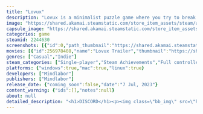 ```yaml
---
title: "Lovux"
description: "Lovux is a minimalist puzzle game where you try to break all glasses on the screen using different glass types and mechanics wisely. It offers a rich puzzle experience thanks to new mechanics added approximately every 13 levels."
image: "https://shared.akamai.steamstatic.com/store_item_assets/steam/apps/2244630/header.jpg?t=1730808148"
capsule_image: "https://shared.akamai.steamstatic.com/store_item_assets/steam/apps/2244630/capsule_231x87.jpg?t=1730808148"
categories: game
steamid: 2244630
screenshots: [{"id":0,"path_thumbnail":"https://shared.akamai.steamstatic.com/store_item_assets/steam/apps/2244630/ss_717c9a4b46d60ae85217858334564dcd1baf83f9.600x338.jpg?t=1730808148","path_full":"https://shared.akamai.steamstatic.com/store_item_assets/steam/apps/2244630/ss_717c9a4b46d60ae85217858334564dcd1baf83f9.1920x1080.jpg?t=1730808148"},{"id":1,"path_thumbnail":"https://shared.akamai.steamstatic.com/store_item_assets/steam/apps/2244630/ss_f48751ae68a349a343fd82ad851edcdb2f3508a8.600x338.jpg?t=1730808148","path_full":"https://shared.akamai.steamstatic.com/store_item_assets/steam/apps/2244630/ss_f48751ae68a349a343fd82ad851edcdb2f3508a8.1920x1080.jpg?t=1730808148"},{"id":2,"path_thumbnail":"https://shared.akamai.steamstatic.com/store_item_assets/steam/apps/2244630/ss_7fd4749ec8efe852dc3703a97ebad9c990ad8473.600x338.jpg?t=1730808148","path_full":"https://shared.akamai.steamstatic.com/store_item_assets/steam/apps/2244630/ss_7fd4749ec8efe852dc3703a97ebad9c990ad8473.1920x1080.jpg?t=1730808148"},{"id":3,"path_thumbnail":"https://shared.akamai.steamstatic.com/store_item_assets/steam/apps/2244630/ss_d72a5472fe5c2e501e0b1712fc5c26a3ee85e7e7.600x338.jpg?t=1730808148","path_full":"https://shared.akamai.steamstatic.com/store_item_assets/steam/apps/2244630/ss_d72a5472fe5c2e501e0b1712fc5c26a3ee85e7e7.1920x1080.jpg?t=1730808148"},{"id":4,"path_thumbnail":"https://shared.akamai.steamstatic.com/store_item_assets/steam/apps/2244630/ss_7254a17c8210b7c94eb6c41ae7b87143bd9794d0.600x338.jpg?t=1730808148","path_full":"https://shared.akamai.steamstatic.com/store_item_assets/steam/apps/2244630/ss_7254a17c8210b7c94eb6c41ae7b87143bd9794d0.1920x1080.jpg?t=1730808148"},{"id":5,"path_thumbnail":"https://shared.akamai.steamstatic.com/store_item_assets/steam/apps/2244630/ss_2463e9d0e74f2a11e1ce8bcf6aa138713743b7a5.600x338.jpg?t=1730808148","path_full":"https://shared.akamai.steamstatic.com/store_item_assets/steam/apps/2244630/ss_2463e9d0e74f2a11e1ce8bcf6aa138713743b7a5.1920x1080.jpg?t=1730808148"},{"id":6,"path_thumbnail":"https://shared.akamai.steamstatic.com/store_item_assets/steam/apps/2244630/ss_731f7b9d02512d3ef4f1d6d15e9273a4a20f7429.600x338.jpg?t=1730808148","path_full":"https://shared.akamai.steamstatic.com/store_item_assets/steam/apps/2244630/ss_731f7b9d02512d3ef4f1d6d15e9273a4a20f7429.1920x1080.jpg?t=1730808148"},{"id":7,"path_thumbnail":"https://shared.akamai.steamstatic.com/store_item_assets/steam/apps/2244630/ss_1914dd9ab2ce3cd394af7ca2e3f3a26d59b8223b.600x338.jpg?t=1730808148","path_full":"https://shared.akamai.steamstatic.com/store_item_assets/steam/apps/2244630/ss_1914dd9ab2ce3cd394af7ca2e3f3a26d59b8223b.1920x1080.jpg?t=1730808148"}]
movies: [{"id":256978408,"name":"Lovux Trailer","thumbnail":"https://shared.akamai.steamstatic.com/store_item_assets/steam/apps/256978408/movie.293x165.jpg?t=1698312413","webm":{"480":"http://video.akamai.steamstatic.com/store_trailers/256978408/movie480_vp9.webm?t=1698312413","max":"http://video.akamai.steamstatic.com/store_trailers/256978408/movie_max_vp9.webm?t=1698312413"},"mp4":{"480":"http://video.akamai.steamstatic.com/store_trailers/256978408/movie480.mp4?t=1698312413","max":"http://video.akamai.steamstatic.com/store_trailers/256978408/movie_max.mp4?t=1698312413"},"highlight":true}]
genres: ["Casual","Indie"]
steam_categories: ["Single-player","Steam Achievements","Full controller support","Steam Cloud","Family Sharing"]
platforms: {"windows":true,"mac":true,"linux":true}
developers: ["Mindlabor"]
publishers: ["Mindlabor"]
release_date: {"coming_soon":false,"date":"7 Jul, 2023"}
content_warning: {"ids":[],"notes":null}
about: null
detailed_description: "<h1>DISCORD</h1><p><img class=\"bb_img\" src=\"https://shared.akamai.steamstatic.com/store_item_assets/steam/apps/2244630/extras/discord.gif?t=1730808148\" /></p><br><h1>About the Game</h1><strong>Lovux</strong> is a minimalist puzzle game where you try to break all glasses on the screen using different glass types and mechanics wisely. It offers a rich puzzle experience thanks to new mechanics added approximately every 13 levels.<h2 class=\"bb_tag\">Gameplay:</h2><ul class=\"bb_ul\"><ul class=\"bb_ul\"><li>Discover the game on your own, no tutorials!<br></li><li>Break the whole line by activating the breakers<br></li><li>Create a line you will break by moving the glasses<br></li><li>Use breakers wisely<br></li><li>Use all 3 dimensions<br></li><li>Sometimes you'll have to think a bit</li></ul></ul><br><img class=\"bb_img\" src=\"https://shared.akamai.steamstatic.com/store_item_assets/steam/apps/2244630/extras/gameplay620.gif?t=1730808148\" /><h2 class=\"bb_tag\">Features:</h2><ul class=\"bb_ul\"><ul class=\"bb_ul\"><li>New mechanics added every 13 levels<br></li><li>8 different mechanics in total<br></li><li>108 levels (from simple to insufferably difficult)<br></li><li>Simple, relaxing, peaceful puzzle experience<br></li><li>Full HD in all resolutions<br></li><li>Smooth animations<br></li><li>Good game feel<br></li><li>Gamepad support<br></li><li>Color themes<br></li><li>No text<br></li><li>Minimalist interface<br></li><li>Steam Achievements<br></li><li>Steam Cloud</li></ul></ul><br><img class=\"bb_img\" src=\"https://shared.akamai.steamstatic.com/store_item_assets/steam/apps/2244630/extras/features620.gif?t=1730808148\" /><h2 class=\"bb_tag\">Controls:</h2><ul class=\"bb_ul\"><ul class=\"bb_ul\"><li>You can play the whole game using only your mouse!</li></ul></ul><h2 class=\"bb_tag\">Music and Sound Design by Emir Mahi Uysal &lt;3</h2>"
---
```


